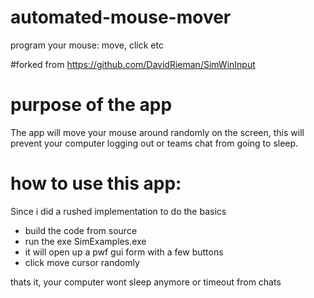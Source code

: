 # automated-mouse-mover
program your mouse: move, click etc

#forked from https://github.com/DavidRieman/SimWinInput

# purpose of the app

The app will move your mouse around randomly on the screen, this will prevent your computer logging out or teams chat from going to sleep.

# how to use this app:

Since i did a rushed implementation to do the basics

- build the code from source
- run the exe SimExamples.exe
- it will open up a pwf gui form with a few buttons
- click move cursor randomly

thats it, your computer wont sleep anymore or timeout from chats
